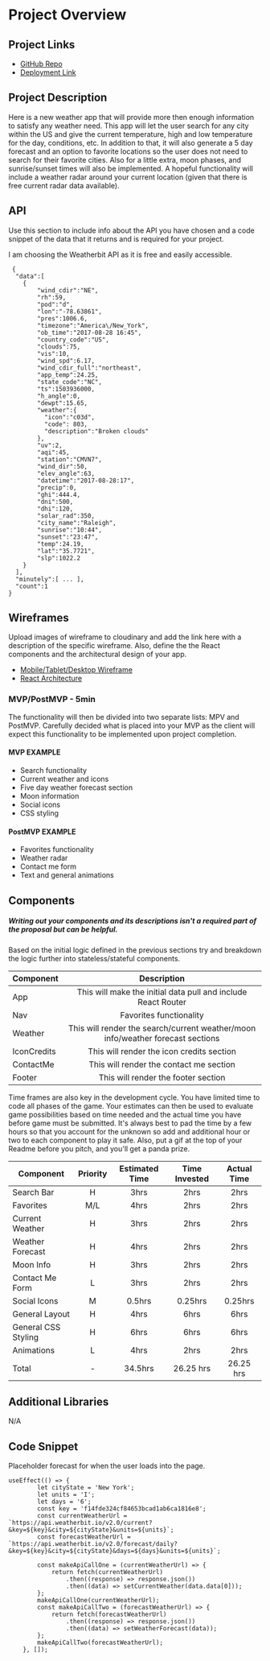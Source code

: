 # Project Overview

## Project Links

- [GitHub Repo](https://github.com/ingl3585/project-two)
- [Deployment Link](https://ingl3585.github.io/weather-app/)

## Project Description

Here is a new weather app that will provide more then enough information to satisfy any weather need. This app will let the user search for any city within the US and give the current temperature, high and low temperature for the day, conditions, etc. In addition to that, it will also generate a 5 day forecast and an option to favorite locations so the user does not need to search for their favorite cities. Also for a little extra, moon phases, and sunrise/sunset times will also be implemented. A hopeful functionality will include a weather radar around your current location (given that there is free current radar data available).

## API

Use this section to include info about the API you have chosen and a code snippet of the data that it returns and is required for your project. 

I am choosing the Weatherbit API as it is free and easily accessible. 


```
 {  
  "data":[  
    {  
        "wind_cdir":"NE",
        "rh":59,
        "pod":"d",
        "lon":"-78.63861",
        "pres":1006.6,
        "timezone":"America\/New_York",
        "ob_time":"2017-08-28 16:45",
        "country_code":"US",
        "clouds":75,
        "vis":10,
        "wind_spd":6.17,
        "wind_cdir_full":"northeast",
        "app_temp":24.25,
        "state_code":"NC",
        "ts":1503936000,
        "h_angle":0,
        "dewpt":15.65,
        "weather":{  
          "icon":"c03d",
          "code": 803,
          "description":"Broken clouds"
        },
        "uv":2,
        "aqi":45,
        "station":"CMVN7",
        "wind_dir":50,
        "elev_angle":63,
        "datetime":"2017-08-28:17",
        "precip":0,
        "ghi":444.4,
        "dni":500,
        "dhi":120,
        "solar_rad":350,
        "city_name":"Raleigh",
        "sunrise":"10:44",
        "sunset":"23:47",
        "temp":24.19,
        "lat":"35.7721",
        "slp":1022.2
    }
  ],
  "minutely":[ ... ],
  "count":1
}
```


## Wireframes

Upload images of wireframe to cloudinary and add the link here with a description of the specific wireframe. Also, define the the React components and the architectural design of your app.

- [Mobile/Tablet/Desktop Wireframe](https://imgur.com/2u310kg)
- [React Architecture](https://imgur.com/zVFztYU)


### MVP/PostMVP - 5min

The functionality will then be divided into two separate lists: MPV and PostMVP.  Carefully decided what is placed into your MVP as the client will expect this functionality to be implemented upon project completion.  

#### MVP EXAMPLE
- Search functionality
- Current weather and icons
- Five day weather forecast section
- Moon information
- Social icons
- CSS styling

#### PostMVP EXAMPLE

- Favorites functionality
- Weather radar
- Contact me form
- Text and general animations

## Components
##### Writing out your components and its descriptions isn't a required part of the proposal but can be helpful.

Based on the initial logic defined in the previous sections try and breakdown the logic further into stateless/stateful components. 

| Component | Description | 
| --- | :---: |  
| App | This will make the initial data pull and include React Router| 
| Nav | Favorites functionality | 
| Weather | This will render the search/current weather/moon info/weather forecast sections |
| IconCredits | This will render the icon credits section |
| ContactMe | This will render the contact me section |  
| Footer | This will render the footer section | 


Time frames are also key in the development cycle.  You have limited time to code all phases of the game.  Your estimates can then be used to evaluate game possibilities based on time needed and the actual time you have before game must be submitted. It's always best to pad the time by a few hours so that you account for the unknown so add and additional hour or two to each component to play it safe. Also, put a gif at the top of your Readme before you pitch, and you'll get a panda prize.

| Component | Priority | Estimated Time | Time Invested | Actual Time |
| --- | :---: |  :---: | :---: | :---: |
| Search Bar | H | 3hrs| 2hrs | 2hrs |
| Favorites | M/L | 4hrs| 2hrs | 2hrs |
| Current Weather | H | 3hrs| 2hrs | 2hrs |
| Weather Forecast | H | 4hrs| 2hrs | 2hrs |
| Moon Info | H | 3hrs| 2hrs | 2hrs |
| Contact Me Form | L | 3hrs| 2hrs | 2hrs |
| Social Icons | M | 0.5hrs| 0.25hrs | 0.25hrs |
| General Layout | H | 4hrs| 6hrs | 6hrs |
| General CSS Styling | H | 6hrs| 6hrs | 6hrs |
| Animations | L | 4hrs| 2hrs | 2hrs |
| Total | - | 34.5hrs| 26.25 hrs | 26.25 hrs |

## Additional Libraries
N/A

## Code Snippet
Placeholder forecast for when the user loads into the page.

```
useEffect(() => {
		let cityState = 'New York';
		let units = 'I';
		let days = '6';
		const key = 'f14fde324cf84653bcad1ab6ca1816e8';
		const currentWeatherUrl = `https://api.weatherbit.io/v2.0/current?&key=${key}&city=${cityState}&units=${units}`;
		const forecastWeatherUrl = `https://api.weatherbit.io/v2.0/forecast/daily?&key=${key}&city=${cityState}&days=${days}&units=${units}`;

		const makeApiCallOne = (currentWeatherUrl) => {
			return fetch(currentWeatherUrl)
				.then((response) => response.json())
				.then((data) => setCurrentWeather(data.data[0]));
		};
		makeApiCallOne(currentWeatherUrl);
		const makeApiCallTwo = (forecastWeatherUrl) => {
			return fetch(forecastWeatherUrl)
				.then((response) => response.json())
				.then((data) => setWeatherForecast(data));
		};
		makeApiCallTwo(forecastWeatherUrl);
	}, []);
```
